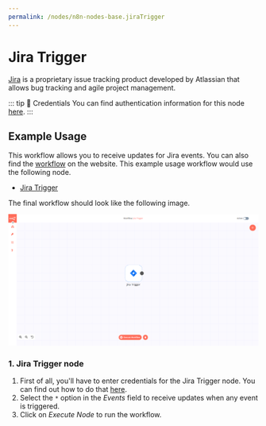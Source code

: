 ```yaml
---
permalink: /nodes/n8n-nodes-base.jiraTrigger
---
```


# Jira Trigger

[Jira](https://www.atlassian.com/software/jira) is a proprietary issue tracking product developed by Atlassian that allows bug tracking and agile project management.

::: tip 🔑 Credentials
You can find authentication information for this node [here](../../../credentials/Jira/README.md).
:::


## Example Usage

This workflow allows you to receive updates for Jira events. You can also find the [workflow](https://n8n.io/workflows/569) on the website. This example usage workflow would use the following node.
- [Jira Trigger]()

The final workflow should look like the following image.

![A workflow with the Jira Trigger node](./workflow.png)


### 1. Jira Trigger node

1. First of all, you'll have to enter credentials for the Jira Trigger node. You can find out how to do that [here](../../../credentials/Jira/README.md).
2. Select the `*` option in the *Events* field to receive updates when any event is triggered.
3. Click on *Execute Node* to run the workflow.
